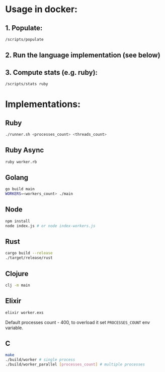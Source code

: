 # Usage in docker:

## 1. Populate:
```bash
/scripts/populate
```

## 2. Run the language implementation (see below)
## 3. Compute stats (e.g. ruby):
```bash
/scripts/stats ruby
```

# Implementations:

## Ruby

```bash
./runner.sh <processes_count> <threads_count>
```

## Ruby Async

```bash
ruby worker.rb
```

## Golang

```bash
go build main
WORKERS=<workers_count> ./main
```

## Node

```bash
npm install
node index.js # or node index-workers.js
```

## Rust

```bash
cargo build --release
./target/release/rust
```

## Clojure

```bash
clj -m main
```

## Elixir

```bash
elixir worker.exs
```
Default processes count - 400, to overload it set `PROCESSES_COUNT` env variable.

## C

```bash
make
./build/worker # single process
./build/worker_parallel [processes_count] # multiple processes
```
